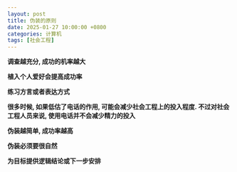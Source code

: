 ```yaml
---
layout: post
title: 伪装的原则
date: 2025-01-27 10:00:00 +0800
categories: 计算机
tags: [社会工程]
---
```


**调查越充分, 成功的机率越大**

**植入个人爱好会提高成功率**

**练习方言或者表达方式**

**很多时候, 如果低估了电话的作用, 可能会减少社会工程上的投入程度. 不过对社会工程人员来说, 使用电话并不会减少精力的投入**

**伪装越简单, 成功率越高**

**伪装必须要很自然**

**为目标提供逻辑结论或下一步安排**
